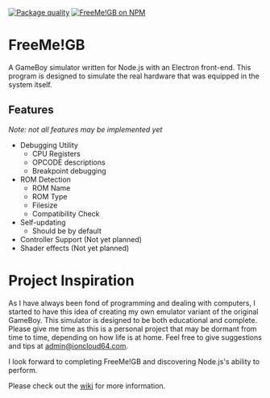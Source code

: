 [![Package quality](https://packagequality.com/shield/freemegb.svg)](https://packagequality.com/#?package=freemegb)
[![FreeMe!GB on NPM](https://img.shields.io/npm/v/freemegb.svg)](https://www.npmjs.com/package/freemegb)
# FreeMe!GB
A GameBoy simulator written for Node.js with an Electron front-end. This program is designed to simulate the real hardware that was equipped in the system itself.

## Features
*Note: not all features may be implemented yet*
* Debugging Utility
  - CPU Registers
  - OPCODE descriptions
  - Breakpoint debugging
* ROM Detection
  - ROM Name
  - ROM Type
  - Filesize
  - Compatibility Check
* Self-updating
  - Should be by default
* Controller Support (Not yet planned)
* Shader effects (Not yet planned)


# Project Inspiration
As I have always been fond of programming and dealing with computers, I started to have this idea of creating my own emulator variant of the original GameBoy. This simulator is designed to be both educational and complete. Please give me time as this is a personal project that may be dormant from time to time, depending on how life is at home. Feel free to give suggestions and tips at admin@ioncloud64.com.

I look forward to completing FreeMe!GB and discovering Node.js's ability to perform.

Please check out the [wiki](https://github.com/ioncloud64/freemegb/wiki) for more information.
